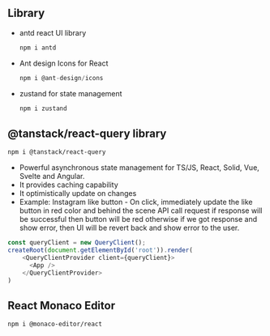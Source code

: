 ## Library
* antd react UI library
  ```JavaScript
  npm i antd
  ```
* Ant design Icons for React
  ```JavaScript
  npm i @ant-design/icons
  ```
* zustand for state management
  ```JavaScript
  npm i zustand
  ```
## @tanstack/react-query library
``` Bash
npm i @tanstack/react-query
```
* Powerful asynchronous state management for TS/JS, React, Solid, Vue, Svelte and Angular.
* It provides caching capability
* It optimistically update on changes
* Example: Instagram like button - On click, immediately update the like button in red color and behind the scene API call request if response will be successful then button will be red otherwise if we got response and show error, then UI will be revert back and show error to the user. 
``` TypeScript
const queryClient = new QueryClient();
createRoot(document.getElementById('root')).render(
    <QueryClientProvider client={queryClient}>
      <App />
    </QueryClientProvider>
)
```

## React Monaco Editor
``` Bash
npm i @monaco-editor/react
```